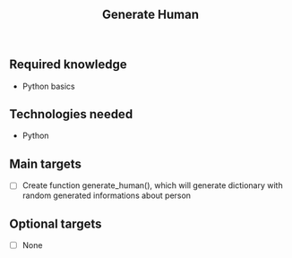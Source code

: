 <h2 align="center">Generate Human</h2>

<br>

## Required knowledge 

- Python basics

## Technologies needed

- Python

## Main targets

- [ ] Create function generate_human(), which will generate dictionary with random generated informations about person

## Optional targets

- [ ] None
